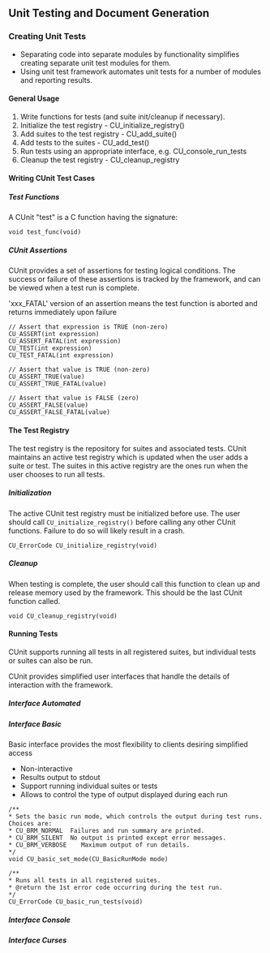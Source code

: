 ## Unit Testing and Document Generation
### Creating Unit Tests
- Separating code into separate modules by functionality simplifies creating separate unit test modules for them.
- Using unit test framework automates unit tests for a number of modules and reporting results.

#### General Usage
1. Write functions for tests (and suite init/cleanup if necessary).
2. Initialize the test registry - CU_initialize_registry()
3. Add suites to the test registry - CU_add_suite()
4. Add tests to the suites - CU_add_test()
5. Run tests using an appropriate interface, e.g. CU_console_run_tests
6. Cleanup the test registry - CU_cleanup_registry

#### Writing CUnit Test Cases
##### Test Functions
A CUnit "test" is a C function having the signature:

	void test_func(void)

##### CUnit Assertions
CUnit provides a set of assertions for testing logical conditions. The success or failure of these assertions is tracked by the framework, and can be viewed when a test run is complete.

'xxx_FATAL' version of an assertion means the test function is aborted and returns immediately upon failure

	// Assert that expression is TRUE (non-zero)
	CU_ASSERT(int expression)
	CU_ASSERT_FATAL(int expression)
	CU_TEST(int expression)
	CU_TEST_FATAL(int expression)

	// Assert that value is TRUE (non-zero)
	CU_ASSERT_TRUE(value)
	CU_ASSERT_TRUE_FATAL(value)

	// Assert that value is FALSE (zero)
	CU_ASSERT_FALSE(value)
	CU_ASSERT_FALSE_FATAL(value)


#### The Test Registry
The test registry is the repository for suites and associated tests. CUnit maintains an active test registry which is updated when the user adds a suite or test. The suites in this active registry are the ones run when the user chooses to run all tests.
##### Initialization
The active CUnit test registry must be initialized before use. The user should call `CU_initialize_registry()` before calling any other CUnit functions. Failure to do so will likely result in a crash.
```
CU_ErrorCode CU_initialize_registry(void)
```
##### Cleanup
When testing is complete, the user should call this function to clean up and release memory used by the framework. This should be the last CUnit function called.
```
void CU_cleanup_registry(void)
```




#### Running Tests
CUnit supports running all tests in all registered suites, but individual tests or suites can also be run.

CUnit provides simplified user interfaces that handle the details of interaction with the framework.

##### Interface Automated
##### Interface Basic
Basic interface provides the most flexibility to clients desiring simplified access
- Non-interactive
- Results output to stdout
- Support running individual suites or tests
- Allows to control the type of output displayed during each run

```
/**
* Sets the basic run mode, which controls the output during test runs. Choices are:
* CU_BRM_NORMAL	 Failures and run summary are printed.
* CU_BRM_SILENT	 No output is printed except error messages.
* CU_BRM_VERBOSE	Maximum output of run details.
*/
void CU_basic_set_mode(CU_BasicRunMode mode)

/**
* Runs all tests in all registered suites.
* @return the 1st error code occurring during the test run.
*/
CU_ErrorCode CU_basic_run_tests(void)
```

##### Interface Console
##### Interface Curses
